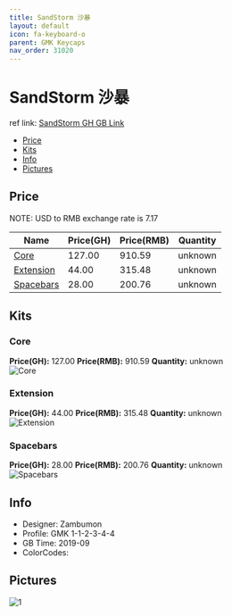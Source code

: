 ```yaml
---
title: SandStorm 沙暴
layout: default
icon: fa-keyboard-o
parent: GMK Keycaps
nav_order: 31020
---
```


# SandStorm 沙暴

ref link: [SandStorm GH GB Link]()

* [Price](#price)
* [Kits](#kits)
* [Info](#info)
* [Pictures](#pictures)


## Price  
NOTE: USD to RMB exchange rate is 7.17

| Name          | Price(GH)    |  Price(RMB) | Quantity |
| ------------- | ------------ |  ---------- | -------- |
|[Core](#core)|127.00|910.59|unknown|
|[Extension](#extension)|44.00|315.48|unknown|
|[Spacebars](#spacebars)|28.00|200.76|unknown|


## Kits
### Core
**Price(GH):** 127.00    **Price(RMB):** 910.59    **Quantity:** unknown  
<img src="{{ 'assets/images/gmk-keycaps/sandstorm/kits_pics/core.jpg' | relative_url }}" alt="Core" class="image featured">

### Extension
**Price(GH):** 44.00    **Price(RMB):** 315.48    **Quantity:** unknown  
<img src="{{ 'assets/images/gmk-keycaps/sandstorm/kits_pics/extension.png' | relative_url }}" alt="Extension" class="image featured">

### Spacebars
**Price(GH):** 28.00    **Price(RMB):** 200.76    **Quantity:** unknown  
<img src="{{ 'assets/images/gmk-keycaps/sandstorm/kits_pics/spacebars.png' | relative_url }}" alt="Spacebars" class="image featured">


## Info
* Designer: Zambumon
* Profile: GMK 1-1-2-3-4-4
* GB Time: 2019-09
* ColorCodes:  


## Pictures
<img src="{{ 'assets/images/gmk-keycaps/sandstorm/rendering_pics/1.jpg' | relative_url }}" alt="1" class="image featured">
